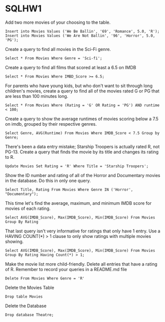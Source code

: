 # SQLHW1


Add two more movies of your choosing to the table.

  
    Insert into Movies Values ('We Be Ballin', '69', 'Romance', 5.0, 'R');
    Insert into Movies Values ('We Are Not Ballin', '96', 'Horror', 5.0, 'PG');
  

Create a query to find all movies in the Sci-Fi genre.


    Select * From Movies Where Genre = 'Sci-fi';


Create a query to find all films that scored at least a 6.5 on IMDB


    Select * From Movies Where IMBD_Score >= 6.5;



For parents who have young kids, but who don't want to sit through long children's movies, create a query to find all of the movies rated G or PG that are less than 100 minutes long.


    Select * From Movies Where (Rating = 'G' OR Rating = 'PG') AND runtime < 100;


Create a query to show the average runtimes of movies scoring below a 7.5 on imdb, grouped by their respective genres.


    Select Genre, AVG(Runtime) From Movies Where IMDB_Score < 7.5 Group by Genre;


There's been a data entry mistake; Starship Troopers is actually rated R, not PG-13. Create a query that finds the movie by its title and changes its rating to R.



    Update Movies Set Rating = 'R' Where Title = 'Starship Troopers';



Show the ID number and rating of all of the Horror and Documentary movies in the database. Do this in only one query.



    Select Title, Rating From Movies Where Genre IN ('Horror', "Documentary");



This time let's find the average, maximum, and minimum IMDB score for movies of each rating.


    Select AVG(IMDB_Score), Max(IMDB_Score), Min(IMDB_Score) From Movies Group By Rating


That last query isn't very informative for ratings that only have 1 entry. Use a HAVING COUNT(*) > 1 clause to only show ratings with multiple movies showing.


    Select AVG(IMDB_Score), Max(IMDB_Score), Min(IMDB_Score) From Movies Group By Rating Having Count(*) > 1;


Make the movie list more child-friendly. Delete all entries that have a rating of R. Remember to record your queries in a README.md file


    Delete From Movies Where Genre = 'R'



Delete the Movies Table


    Drop table Movies


Delete the Database

    
    Drop database Theatre;







